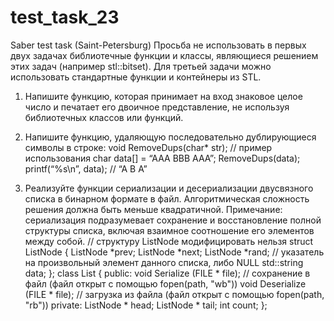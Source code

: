 # test_task_23
Saber test task (Saint-Petersburg)
Просьба не использовать в первых двух задачах библиотечные функции и классы, являющиеся решением этих задач (например stl::bitset). Для третьей задачи можно использовать стандартные функции и контейнеры из STL.
1. Напишите функцию, которая принимает на вход знаковое целое число и печатает его двоичное представление, не используя библиотечных классов или функций.
2. Напишите функцию, удаляющую последовательно дублирующиеся символы в строке:
     void RemoveDups(char* str);
     // пример использования
     char data[] = “AAA BBB AAA”;
     RemoveDups(data);
     printf(“%s\n”, data); // “A B A”
     
3. Реализуйте функции сериализации и десериализации двусвязного списка в бинарном формате в файл. Алгоритмическая сложность решения должна быть меньше квадратичной.
Примечание: сериализация подразумевает сохранение и восстановление полной структуры списка, включая взаимное соотношение его элементов между собой.
// структуру ListNode модифицировать нельзя
struct ListNode {
  ListNode *prev;
  ListNode *next;
  ListNode *rand; // указатель на произвольный элемент данного списка, либо NULL
  std::string     data;
};
class List {
public:
  void Serialize (FILE * file); // сохранение в файл (файл открыт с помощью fopen(path, "wb"))
  void Deserialize (FILE * file); // загрузка из файла (файл открыт с помощью fopen(path, "rb"))
private:
  ListNode *      head;
  ListNode *      tail;
  int count;
};

